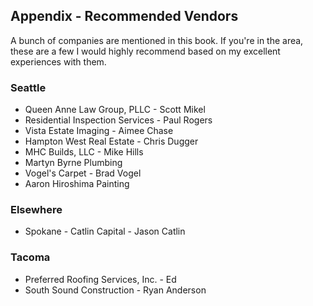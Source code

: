 ## Appendix - Recommended Vendors

A bunch of companies are mentioned in this book.  If you're in the area, these are a few I would highly recommend based on my excellent experiences with them.

### Seattle

* Queen Anne Law Group, PLLC - Scott Mikel
* Residential Inspection Services - Paul Rogers
* Vista Estate Imaging - Aimee Chase
* Hampton West Real Estate - Chris Dugger
* MHC Builds, LLC - Mike Hills
* Martyn Byrne Plumbing
* Vogel's Carpet - Brad Vogel
* Aaron Hiroshima Painting

### Elsewhere

* Spokane - Catlin Capital - Jason Catlin

### Tacoma

* Preferred Roofing Services, Inc. - Ed
* South Sound Construction - Ryan Anderson
